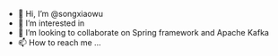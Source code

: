 - 👋 Hi, I’m @songxiaowu
- 👀 I’m interested in 
- 💞️ I’m looking to collaborate on Spring framework and  Apache Kafka
- 📫 How to reach me ...

<!---
songxiaowu/songxiaowu is a ✨ special ✨ repository because its `README.md` (this file) appears on your GitHub profile.
You can click the Preview link to take a look at your changes.
--->
